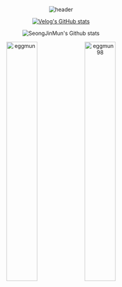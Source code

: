 <!--
**eggmun98/eggmun98** is a ✨ _special_ ✨ repository because its `README.md` (this file) appears on your GitHub profile.
![velog]()

Here are some ideas to get you started:

- 🔭 I’m currently working on ...
- 🌱 I’m currently learning ...
- 👯 I’m looking to collaborate on ...
- 🤔 I’m looking for help with ...
- 💬 Ask me about ...
- 📫 How to reach me: ...
- 😄 Pronouns: ...
- ⚡ Fun fact: ...
-->

<div align="center" bgColor="#ECCCC1">
  
![header](https://capsule-render.vercel.app/api?type=transparent&&fontColor=AAC4FF&height=100&section=header&text=SengJin%20Mun&fontSize=44&desc=Web%20Frontend%20Developer&descAlignY=80&descAlign=60&descSize=10&descColor=ffffff)
  
[![Velog's GitHub stats](https://velog-readme-stats.vercel.app/api?name=eggmun)](https://velog.io/@eggmun)

![SeongJinMun's Github stats](https://github-profile-summary-cards.vercel.app/api/cards/profile-details?username=eggmun98)

<img width="40%" src="https://github-readme-stats.vercel.app/api?username=eggmun98&show_icons=true&title_color=000000&text_color=000000&locale=en&hide_border=true" alt="eggmun" />
<img width="40%" src="https://github-readme-stats.vercel.app/api/top-langs?username=eggmun98&show_icons=true&title_color=000000&text_color=000000&locale=en&layout=compact&hide_border=true" alt="eggmun98" />  

 </div>

